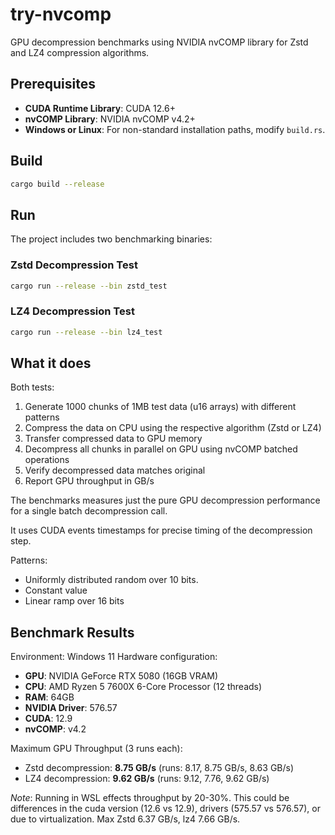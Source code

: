 # try-nvcomp

GPU decompression benchmarks using NVIDIA nvCOMP library for Zstd and LZ4 compression algorithms.

## Prerequisites

- **CUDA Runtime Library**: CUDA 12.6+ 
- **nvCOMP Library**: NVIDIA nvCOMP v4.2+ 
- **Windows or Linux**: For non-standard installation paths, modify `build.rs`.

## Build

```bash
cargo build --release
```

## Run

The project includes two benchmarking binaries:

### Zstd Decompression Test
```bash
cargo run --release --bin zstd_test
```

### LZ4 Decompression Test  
```bash
cargo run --release --bin lz4_test
```

## What it does

Both tests:
1. Generate 1000 chunks of 1MB test data (u16 arrays) with different patterns
2. Compress the data on CPU using the respective algorithm (Zstd or LZ4)
3. Transfer compressed data to GPU memory
4. Decompress all chunks in parallel on GPU using nvCOMP batched operations
5. Verify decompressed data matches original
6. Report GPU throughput in GB/s

The benchmarks measures just the pure GPU decompression performance for a single
batch decompression call.

It uses CUDA events timestamps for precise timing of the decompression step.

Patterns:
- Uniformly distributed random over 10 bits.
- Constant value
- Linear ramp over 16 bits

## Benchmark Results

Environment: Windows 11
Hardware configuration:
- **GPU**: NVIDIA GeForce RTX 5080 (16GB VRAM)
- **CPU**: AMD Ryzen 5 7600X 6-Core Processor (12 threads)
- **RAM**: 64GB
- **NVIDIA Driver**: 576.57
- **CUDA**: 12.9
- **nvCOMP**: v4.2

Maximum GPU Throughput (3 runs each):
- Zstd decompression: **8.75 GB/s** (runs: 8.17, 8.75 GB/s, 8.63 GB/s)
- LZ4 decompression: **9.62 GB/s** (runs: 9.12, 7.76, 9.62 GB/s)

_Note_: Running in WSL effects throughput by 20-30%.
        This could be differences in the cuda version (12.6 vs 12.9), drivers
        (575.57 vs 576.57), or due to virtualization. Max Zstd 6.37 GB/s, lz4
        7.66 GB/s.

